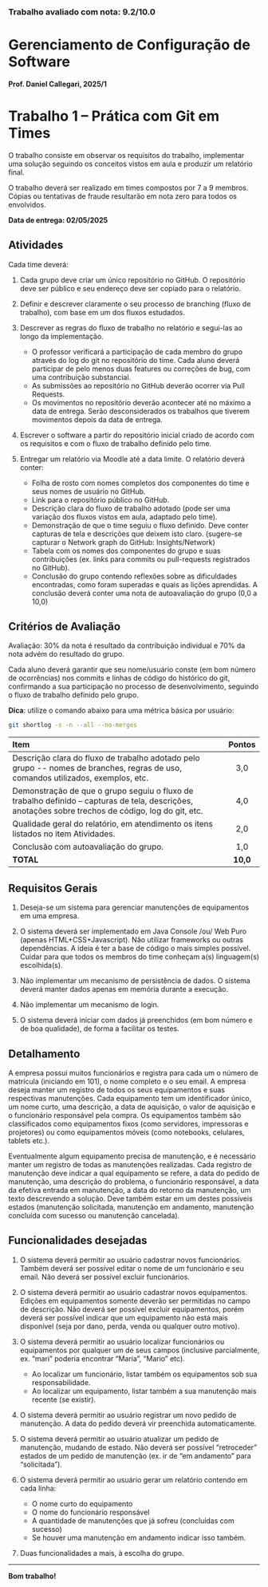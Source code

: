 ### Trabalho avaliado com nota: 9.2/10.0

# Gerenciamento de Configuração de Software
**Prof. Daniel Callegari, 2025/1**

# Trabalho 1 – Prática com Git em Times

O trabalho consiste em observar os requisitos do trabalho, implementar uma solução seguindo os conceitos vistos em aula e produzir um relatório final.

O trabalho deverá ser realizado em times compostos por 7 a 9 membros. Cópias ou tentativas de fraude resultarão em nota zero para todos os envolvidos.

**Data de entrega: 02/05/2025**

## Atividades
Cada time deverá:

1. Cada grupo deve criar um único repositório no GitHub. O repositório deve ser público e seu endereço deve ser copiado para o relatório.

2. Definir e descrever claramente o seu processo de branching (fluxo de trabalho), com base em um dos fluxos estudados.

3. Descrever as regras do fluxo de trabalho no relatório e segui-las ao longo da implementação.
    - O professor verificará a participação de cada membro do grupo através do log do git no repositório do time. Cada aluno deverá participar de pelo menos duas features ou correções de bug, com uma contribuição substancial.
    - As submissões ao repositório no GitHub deverão ocorrer via Pull Requests.
    - Os movimentos no repositório deverão acontecer até no máximo a data de entrega. Serão desconsiderados os trabalhos que tiverem movimentos depois da data de entrega.

4. Escrever o software a partir do repositório inicial criado de acordo com os requisitos e com o fluxo de trabalho definido pelo time.

5. Entregar um relatório via Moodle até a data limite. O relatório deverá conter:
    - Folha de rosto com nomes completos dos componentes do time e seus nomes de usuário no GitHub.
    - Link para o repositório público no GitHub.
    - Descrição clara do fluxo de trabalho adotado (pode ser uma variação dos fluxos vistos em aula, adaptado pelo time).
    - Demonstração de que o time seguiu o fluxo definido. Deve conter capturas de tela e descrições que deixem isto claro. (sugere-se capturar o Network graph do GitHub: Insights/Network)
    - Tabela com os nomes dos componentes do grupo e suas contribuições (ex. links para commits ou pull-requests registrados no GitHub).
    - Conclusão do grupo contendo reflexões sobre as dificuldades encontradas, como foram superadas e quais as lições aprendidas. A conclusão deverá conter uma nota de autoavaliação do grupo (0,0 a 10,0)

## Critérios de Avaliação

Avaliação: 30% da nota é resultado da contribuição individual e 70% da nota advém do resultado do grupo.

Cada aluno deverá garantir que seu nome/usuário conste (em bom número de ocorrências) nos commits e linhas de código do histórico do git, confirmando a sua participação no processo de desenvolvimento, seguindo o fluxo de trabalho definido pelo grupo.

**Dica**: utilize o comando abaixo para uma métrica básica por usuário:

```bash
git shortlog -s -n --all --no-merges
```

| Item | Pontos |
|:-----|:------:|
| Descrição clara do fluxo de trabalho adotado pelo grupo -- nomes de branches, regras de uso, comandos utilizados, exemplos, etc. | 3,0 |
| Demonstração de que o grupo seguiu o fluxo de trabalho definido – capturas de tela, descrições, anotações sobre trechos de código, log do git, etc. | 4,0 |
| Qualidade geral do relatório, em atendimento os itens listados no item Atividades. | 2,0 |
| Conclusão com autoavaliação do grupo. | 1,0 |
| **TOTAL** | **10,0** |

## Requisitos Gerais

1. Deseja-se um sistema para gerenciar manutenções de equipamentos em uma empresa.

2. O sistema deverá ser implementado em Java Console /ou/ Web Puro (apenas HTML+CSS+Javascript). Não utilizar frameworks ou outras dependências. A ideia é ter a base de código o mais simples possível. Cuidar para que todos os membros do time conheçam a(s) linguagem(s) escolhida(s).

3. Não implementar um mecanismo de persistência de dados. O sistema deverá manter dados apenas em memória durante a execução.

4. Não implementar um mecanismo de login.

5. O sistema deverá iniciar com dados já preenchidos (em bom número e de boa qualidade), de forma a facilitar os testes.

## Detalhamento

A empresa possui muitos funcionários e registra para cada um o número de matrícula (iniciando em 101), o nome completo e o seu email. A empresa deseja manter um registro de todos os seus equipamentos e suas respectivas manutenções. Cada equipamento tem um identificador único, um nome curto, uma descrição, a data de aquisição, o valor de aquisição e o funcionário responsável pela compra. Os equipamentos também são classificados como equipamentos fixos (como servidores, impressoras e projetores) ou como equipamentos móveis (como notebooks, celulares, tablets etc.).

Eventualmente algum equipamento precisa de manutenção, e é necessário manter um registro de todas as manutenções realizadas. Cada registro de manutenção deve indicar a qual equipamento se refere, a data do pedido de manutenção, uma descrição do problema, o funcionário responsável, a data da efetiva entrada em manutenção, a data do retorno da manutenção, um texto descrevendo a solução. Deve também estar em um destes possíveis estados (manutenção solicitada, manutenção em andamento, manutenção concluída com sucesso ou manutenção cancelada).

## Funcionalidades desejadas

1. O sistema deverá permitir ao usuário cadastrar novos funcionários. Também deverá ser possível editar o nome de um funcionário e seu email. Não deverá ser possível excluir funcionários.

2. O sistema deverá permitir ao usuário cadastrar novos equipamentos. Edições em equipamentos somente deverão ser permitidas no campo de descrição. Não deverá ser possível excluir equipamentos, porém deverá ser possível indicar que um equipamento não está mais disponível (seja por dano, perda, venda ou qualquer outro motivo).

3. O sistema deverá permitir ao usuário localizar funcionários ou equipamentos por qualquer um de seus campos (inclusive parcialmente, ex. “mari” poderia encontrar “Maria”, “Mario” etc).
    - Ao localizar um funcionário, listar também os equipamentos sob sua responsabilidade.
    - Ao localizar um equipamento, listar também a sua manutenção mais recente (se existir).

4. O sistema deverá permitir ao usuário registrar um novo pedido de manutenção. A data do pedido deverá vir preenchida automaticamente.

5. O sistema deverá permitir ao usuário atualizar um pedido de manutenção, mudando de estado. Não deverá ser possível “retroceder” estados de um pedido de manutenção (ex. ir de “em andamento” para “solicitada”).

6. O sistema deverá permitir ao usuário gerar um relatório contendo em cada linha:
    - O nome curto do equipamento
    - O nome do funcionário responsável
    - A quantidade de manutenções que já sofreu (concluídas com sucesso)
    - Se houver uma manutenção em andamento indicar isso também.

7. Duas funcionalidades a mais, à escolha do grupo.

---

**Bom trabalho!**
